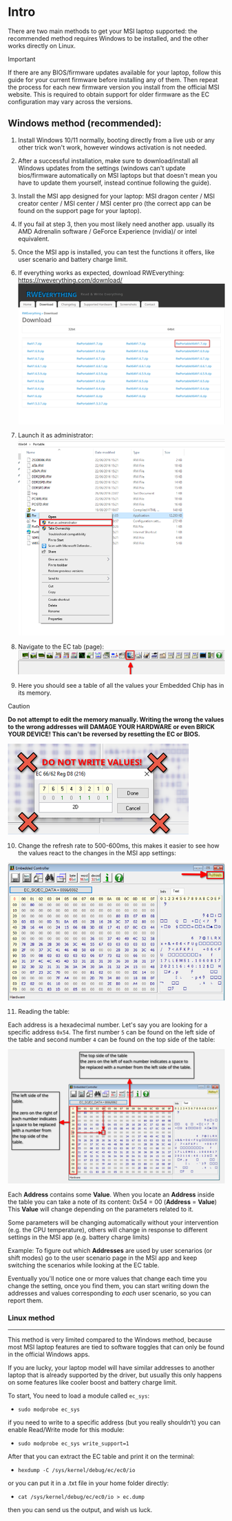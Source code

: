 # Intro
There are two main methods to get your MSI laptop supported: the recommended method requires Windows to be installed, and the other works directly on Linux.

> [!IMPORTANT]
If there are any BIOS/firmware updates available for your laptop, follow this guide for your current firmware before installing any of them. Then repeat the process for each new firmware version you install from the official MSI website. This is required to obtain support for older firmware as the EC configuration may vary across the versions.

## Windows method (recommended):

1. Install Windows 10/11 normally, booting directly from a live usb or
any other trick won't work, however windows activation is not
needed.

2. After a successful installation, make sure to download/install all
Windows updates from the settings
(windows can't update bios/firmware automatically on MSI
laptops but that doesn't mean you have to update them yourself,
instead continue following the guide).

3. Install the MSI app designed for your laptop: MSI dragon center /
MSI creator center / MSI center / MSI center pro (the correct app
can be found on the support page for your laptop).

4. If you fail at step 3, then you most likely need another app. usually
its AMD Adrenalin software / GeForce Experience (nvidia)/ or intel
equivalent.

5. Once the MSI app is installed, you can test the functions it offers,
like user scenario and battery charge limit.

6. If everything works as expected, download RWEverything:
https://rweverything.com/download/ ![download RWEverything](pics/support_guide/dl_rwe.png)

7.  Launch it as administrator:
![run as admin](pics/support_guide/run_as_admin.png)

8. Navigate to the EC tab (page):
![open ec tab](pics/support_guide/open_ec_tab.png)

9. Here you should see a table of all the values your Embedded Chip has in its memory.

> [!CAUTION]
**Do not attempt to edit the memory manually. Writing the wrong the values to the wrong addresses will DAMAGE YOUR HARDWARE or even BRICK YOUR DEVICE! This can't be reversed by resetting the EC or BIOS.**

![not apply changes](pics/support_guide/not_apply_changes.png)

10. Change the refresh rate to 500-600ms,
this makes it easier to see how the values react to the changes in the MSI app settings:

![refresh rate button](pics/support_guide/refresh_menu.png)

11. Reading the table:

Each address is a hexadecimal number.
Let's say you are looking for a specific address `0x54`.
The first number `5` can be found on the left side of the table and second number `4` can be found on the top side of the table:

![hex editor how to](pics/support_guide/hex_editor_how_to.png)

Each **Address** contains some **Value**. When you locate an **Address** inside the
table you can take a note of its content: 0x54 = 00 (**Address** = **Value**)
This **Value** will change depending on the parameters related to it.

Some parameters will be changing automatically without your intervention (e.g. the CPU temperature), others will change in response to different settings in the MSI app (e.g. battery charge limits)

Example: To figure out which **Addresses** are used by user scenarios (or shift
modes) go to the user scenario page in the MSI app and keep switching the scenarios
while looking at the EC table.

Eventually you'll notice one or more values that change each time you change the
setting, once you find them, you can start writing down the addresses and values
corresponding to *each* user scenario, so you can report them.

### Linux method

***

This method is very limited compared to the Windows method, because most
MSI laptop features are tied to software toggles that can only be found in the official Windows apps.

If you are lucky, your laptop model will have similar addresses to another laptop
that is already supported by the driver, but usually this only happens on some
features like cooler boost and battery charge limit.

To start, You need to load a module called `ec_sys`:

* `sudo modprobe ec_sys`

if you need to write to a specific address (but you really shouldn’t) you can enable
Read/Write mode for this module:

* `sudo modprobe ec_sys write_support=1`

After that you can extract the EC table and print it on the terminal:

* `hexdump -C /sys/kernel/debug/ec/ec0/io`

or you can put it in a .txt file in your home folder directly:

* `cat /sys/kernel/debug/ec/ec0/io > ec.dump`

then you can send us the output, and wish us luck.

